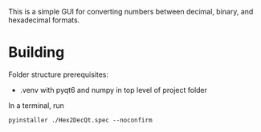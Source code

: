 This is a simple GUI for converting numbers between decimal, binary, and hexadecimal formats.

# Building

Folder structure prerequisites:
- .venv with pyqt6 and numpy in top level of project folder

In a terminal, run

```
pyinstaller ./Hex2DecQt.spec --noconfirm
```